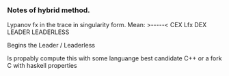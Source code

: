 ### Notes of hybrid method.


 Lypanov fx  in the trace in singularity form.
Mean:   >-----<
      CEX Lfx   DEX
    LEADER      LEADERLESS

Begins the Leader / Leaderless   

Is propably compute this with some languange 
best candidate C++ or a fork C with haskell properties
